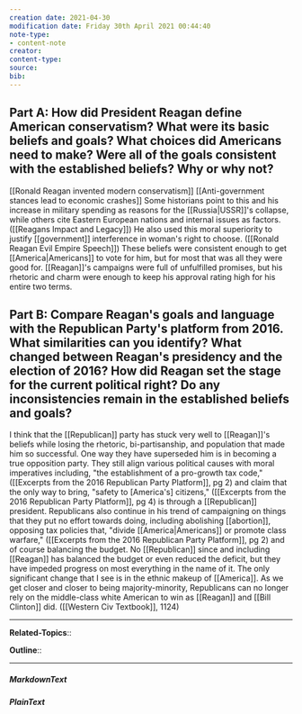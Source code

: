 ```yaml
---
creation date: 2021-04-30
modification date: Friday 30th April 2021 00:44:40
note-type: 
- content-note
creator:
content-type:
source:
bib:
---
```



## Part A: How did President Reagan define American conservatism? What were its basic beliefs and goals? What choices did Americans need to make? Were all of the goals consistent with the established beliefs? Why or why not?

[[Ronald Reagan invented modern conservatism]]   [[Anti-government stances lead to economic crashes]] Some historians point to this and his increase in military spending as reasons for the [[Russia|USSR]]'s collapse, while others cite Eastern European nations and internal issues as factors. ([[Reagans Impact and Legacy]]) He also used this moral superiority to justify [[government]] interference in woman's right to choose. ([[Ronald Reagan Evil Empire Speech]]) These beliefs were consistent enough to get [[America|Americans]] to vote for him, but for most that was all they were good for. [[Reagan]]'s campaigns were full of unfulfilled promises, but his rhetoric and charm were enough to keep his approval rating high for his entire two terms.

## Part B: Compare Reagan's goals and language with the Republican Party's platform from 2016. What similarities can you identify? What changed between Reagan's presidency and the election of 2016? How did Reagan set the stage for the current political right? Do any inconsistencies remain in the established beliefs and goals?

I think that the [[Republican]] party has stuck very well to [[Reagan]]'s beliefs while losing the rhetoric, bi-partisanship, and population that made him so successful. One way they have superseded him is in becoming a true opposition party. They still align various political causes with moral imperatives including, "the establishment of a pro-growth tax code," ([[Excerpts from the 2016 Republican Party Platform]], pg 2) and claim that the only way to bring, "safety to [America's] citizens," ([[Excerpts from the 2016 Republican Party Platform]], pg 4) is through a [[Republican]] president. Republicans also continue in his trend of campaigning on things that they put no effort towards doing, including abolishing [[abortion]], opposing tax policies that, "divide [[America|Americans]] or promote class warfare," ([[Excerpts from the 2016 Republican Party Platform]], pg 2) and of course balancing the budget. No [[Republican]] since and including [[Reagan]] has balanced the budget or even reduced the deficit, but they have impeded progress on most everything in the name of it. The only significant change that I see is in the ethnic makeup of [[America]]. As we get closer and closer to being majority-minority, Republicans can no longer rely on the middle-class white American to win as [[Reagan]] and [[Bill Clinton]] did. ([[Western Civ Textbook]], 1124)


---

**Related-Topics**::  
	
**Outline**::

--- 
##### MarkdownText

##### PlainText